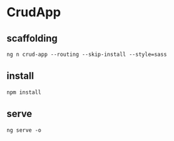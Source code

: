 # CrudApp

## scaffolding

```shell
ng n crud-app --routing --skip-install --style=sass
```

## install

```shell
npm install
```

## serve

```shell
ng serve -o
```
